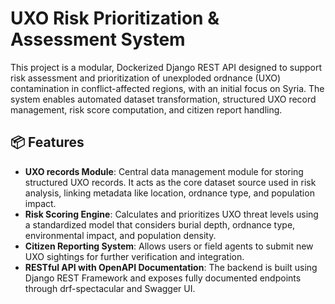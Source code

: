 # UXO Risk Prioritization & Assessment System

This project is a modular, Dockerized Django REST API designed to support risk assessment and prioritization of unexploded ordnance (UXO) contamination in conflict-affected regions, with an initial focus on Syria. The system enables automated dataset transformation, structured UXO record management, risk score computation, and citizen report handling.

## 📦 Features

- **UXO records Module**: Central data management module for storing structured UXO records. It acts as the core dataset source used in risk analysis, linking metadata like location, ordnance type, and population impact.
- **Risk Scoring Engine**: Calculates and prioritizes UXO threat levels using a standardized model that considers burial depth, ordnance type, environmental impact, and population density.
- **Citizen Reporting System**: Allows users or field agents to submit new UXO sightings for further verification and integration.
- **RESTful API with OpenAPI Documentation**: The backend is built using Django REST Framework and exposes fully documented endpoints through drf-spectacular and Swagger UI.
